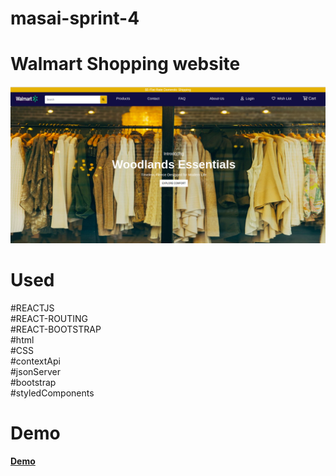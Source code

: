 # masai-sprint-4

# Walmart Shopping website

<img src="https://github.com/gouthamikr/gouthamikr.github.io/blob/master/Images/cart.png?raw=true" alt="walmart"/>

# Used

#REACTJS <br/>
#REACT-ROUTING <br/>
#REACT-BOOTSTRAP <br/>
#html <br/>
#CSS <br/>
#contextApi <br/>
#jsonServer <br/>
#bootstrap <br/>
#styledComponents 

# Demo
 <a
    class="card-link text-muted"
    href="https://github.com/gouthamikr/gouthamikr.github.io/blob/master/demos/cart.mp4?raw=true"
    target="__blank"
    ><strong>Demo</strong>
      </a>
